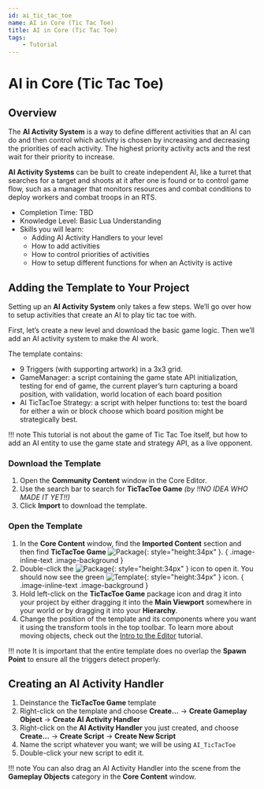 ```yaml
---
id: ai_tic_tac_toe
name: AI in Core (Tic Tac Toe)
title: AI in Core (Tic Tac Toe)
tags:
    - Tutorial
---
```


# AI in Core (Tic Tac Toe)

## Overview

The **AI Activity System** is a way to define different activities that an AI can do and then control which activity is chosen by increasing and decreasing the priorities of each activity. The highest priority activity acts and the rest wait for their priority to increase.

**AI Activity Systems** can be built to create independent AI, like a turret that searches for a target and shoots at it after one is found or to control game flow, such as a manager that monitors resources and combat conditions to deploy workers and combat troops in an RTS.

- Completion Time: TBD
- Knowledge Level: Basic Lua Understanding
- Skills you will learn:
    - Adding AI Activity Handlers to your level
    - How to add activities
    - How to control priorities of activities
    - How to setup different functions for when an Activity is active

## Adding the Template to Your Project

Setting up an **AI Activity System** only takes a few steps. We’ll go over how to setup activities that create an AI to play tic tac toe with.

First, let’s create a new level and download the basic game logic. Then we’ll add an AI activity system to make the AI work.

The template contains:

- 9 Triggers (with supporting artwork) in a 3x3 grid.
- GameManager: a script containing the game state API initialization, testing for end of game, the current player’s turn capturing a board position, with validation, world location of each board position
- AI TicTacToe Strategy: a script with helper functions to: test the board for either a win or block choose which board position might be strategically best.

!!! note
    This tutorial is not about the game of Tic Tac Toe itself, but how to add an AI entity to use the game state and strategy API, as a live opponent.

### Download the Template

1. Open the **Community Content** window in the Core Editor.
2. Use the search bar to search for **TicTacToe Game** *(by !!NO IDEA WHO MADE IT YET!!)*
3. Click **Import** to download the template.

### Open the Template

1. In the **Core Content** window, find the **Imported Content** section and then find **TicTacToe Game** ![Package](../img/EditorManual/icons/AssetType_Bundle.png){: style="height:34px" }.
{ .image-inline-text .image-background }
2. Double-click the ![Package](../img/EditorManual/icons/AssetType_Bundle.png){: style="height:34px" } icon to open it. You should now see the green ![Template](../img/EditorManual/icons/TemplateIcon.png){: style="height:34px" } icon.
{ .image-inline-text .image-background }
3. Hold left-click on the **TicTacToe Game** package icon and drag it into your project by either dragging it into the **Main Viewport** somewhere in your world or by dragging it into your **Hierarchy**.
4. Change the position of the template and its components where you want it using the transform tools in the top toolbar. To learn more about moving objects, check out the [Intro to the Editor](editor_intro.md) tutorial.

!!! note
    It is important that the entire template does no overlap the **Spawn Point** to ensure all the triggers detect properly.

## Creating an AI Activity Handler

1. Deinstance the **TicTacToe Game** template
2. Right-click on the template and choose **Create...** -> **Create Gameplay Object** -> **Create AI Activity Handler**
3. Right-click on the **AI Activity Handler** you just created, and choose **Create...** -> **Create Script** -> **Create New Script**
4. Name the script whatever you want; we will be using `AI_TicTacToe`
5. Double-click your new script to edit it.

!!! note
    You can also drag an AI Activity Handler into the scene from the **Gameplay Objects** category in the **Core Content** window.
